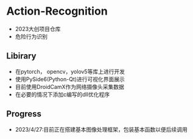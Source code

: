 # Action-Recognition
* 2023大创项目仓库
* 危险行为识别
## Libirary
* 在pytorch， opencv，yolov5等库上进行开发
* 使用PySide6(Python-Qt)进行可视化界面展示
* 目前使用DroidCamX作为网络摄像头采集数据
* 在必要的情况下添加c编写的dll优化程序
## Progress
* 2023/4/27:目前正在搭建基本图像处理框架，包装基本函数以便后续调用
